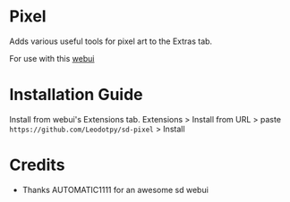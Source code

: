# Pixel
Adds various useful tools for pixel art to the Extras tab.

For use with this [webui](https://github.com/AUTOMATIC1111/stable-diffusion-webui)

# Installation Guide
Install from webui's Extensions tab.
Extensions > Install from URL > paste `https://github.com/Leodotpy/sd-pixel` > Install

# Credits
* Thanks AUTOMATIC1111 for an awesome sd webui
